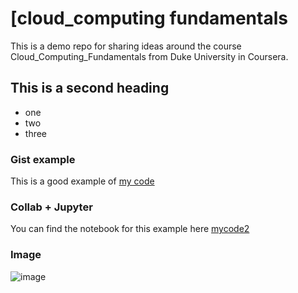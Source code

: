 # [cloud_computing fundamentals
This is a demo repo for sharing ideas around the course Cloud_Computing_Fundamentals from Duke University in Coursera.


## This is a second heading

* one
* two
* three

### Gist example 

This is a good example of [my code](https://gist.github.com/dfcantor/d94b48cf8759c8335a266ed2199f0cd3)

### Collab + Jupyter

You can find the notebook for this example here [mycode2](CloudSpec_CCF_W2_technical_docs.ipynb)

### Image
![image](https://user-images.githubusercontent.com/88911560/216122711-6dfc69a7-93d0-4540-bc0a-09c7e89065c7.png)
